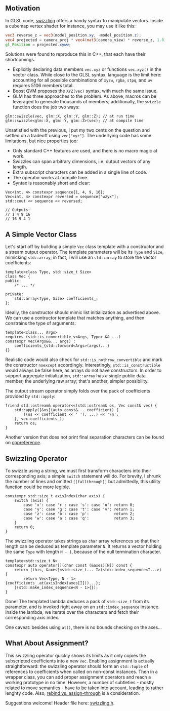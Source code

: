 ## Motivation

In GLSL code, [swizzling](https://www.khronos.org/opengl/wiki/Data_Type_(GLSL)#Swizzling) offers a handy syntax to manipulate vectors.
Inside a cubemap vertex shader for instance, you may use it like this:

```glsl
vec3 reverse_z = vec3(model_position.xy, -model_position.z);
vec4 projected = camera_proj * vec4(mat3(camera_view) * reverse_z, 1.0);
gl_Position = projected.xyww;
```

Solutions were found to reproduce this in C++, that each have their shortcomings.
* Explicitly declaring data members `vec.xyz` or functions `vec.xyz()` in the vector class.
  While close to the GLSL syntax, language is the limit here: accounting for all possible combinations of `xyzw`, `rgba`, `stpq`, and `uv` requires 5106 members total.
* Boost QVM proposes the `XYZ(vec)` syntax, with much the same issue.
* GLM has three approaches to the problem.
  As above, macros can be leveraged to generate thousands of members; additionally, the `swizzle` function does the job two ways:

```cpp20
glm::swizzle(vec, glm::X, glm::Y, glm::Z); // at run time
glm::swizzle<glm::X, glm::Y, glm::Z>(vec); // at compile time
```

Unsatisfied with the previous, I put my two cents on the question and settled on a tradeoff using `vec["xyz"]`.
The underlying code has some limitations, but nice properties too:
* Only standard C++ features are used, and there is no macro magic at work.
* Swizzles can span arbitrary dimensions, i.e. output vectors of any length.
* Extra subscript characters can be added in a single line of code.
* The operator works at compile time.
* Syntax is reasonably short and clear:

```cpp20
Vec<int, 4> constexpr sequence{1, 4, 9, 16};
Vec<int, 4> constexpr reversed = sequence["wzyx"];
std::cout << sequence << reversed;

// Outputs:
// 1 4 9 16
// 16 9 4 1
```

## A Simple Vector Class

Let's start off by building a simple `Vec` class template with a constructor and a stream output operator.
The template parameters will be its `Type` and `Size`, mimicking `std::array`; in fact, I will use an `std::array` to store the vector coefficients:

```cpp20
template<class Type, std::size_t Size>
class Vec {
public:
    /* ... */

private:
    std::array<Type, Size> coefficients_;
};
```

Ideally, the constructor should mimic list initialization as advertised above.
We can use a contructor template that matches anything, and then constrains the type of arguments:

```cpp20
template<class... Args>
requires (std::is_convertible_v<Args, Type> && ...)
constexpr Vec(Args&&... args) :
    coefficients_{std::forward<Args>(args)...}
{}
```

Realistic code would also check for `std::is_nothrow_convertible` and mark the constructor `noexcept` accordingly.
Interestingly, `std::is_constructible` would always be false here, as arrays do not have constructors.
In order to support aggregate initialization, `std::array` has a single public data member, the underlying raw array; that's another, simpler possibility.

The output stream operator simply folds over the pack of coefficients provided by `std::apply`:

```cpp20
friend std::ostream& operator<<(std::ostream& os, Vec const& vec) {
    std::apply([&os](auto const&... coefficient) {
        ((os << coefficient << ' '), ...) << '\n';
    }, vec.coefficients_);
    return os;
}
```

Another version that does not print final separation characters can be found on [cppreference](https://en.cppreference.com/w/cpp/utility/apply).

## Swizzling Operator

To swizzle using a string, we must first transform characters into their corresponding axis; a simple `switch` statement will do.
For brevity, I shrunk the number of lines and omitted `[[fallthrough]]` but admittedly, this utility function could be more legible.

```cpp20
constexpr std::size_t axisIndex(char axis) {
    switch (axis) {
        case 'x': case 'r': case 's': case 'u': return 0;
        case 'y': case 'g': case 't': case 'v': return 1;
        case 'z': case 'b': case 'p':           return 2;
        case 'w': case 'a': case 'q':           return 3;
    }
    return 0;
}
```

The swizzling operator takes strings as `char` array references so that their length can be deduced as template parameter `N`.
It returns a vector holding the same `Type` with length `N - 1`, because of the null termination character.

```cpp20
template<std::size_t N>
constexpr auto operator[](char const (&axes)[N]) const {
    return [this, &axes]<std::size_t... I>(std::index_sequence<I...>) {
        return Vec<Type, N - 1>{coefficients_.at(axisIndex(axes[I]))...};
    }(std::make_index_sequence<N - 1>{});
}
```

Done!
The templated lambda deduces a pack of `std::size_t` from its parameter, and is invoked right away on an `std::index_sequence` instance.
Inside the lambda, we iterate over the characters and fetch their corresponding axis index.

One caveat: besides using `at()`, there is no bounds checking on the axes...

## What About Assignment?

This swizzling operator quickly shows its limits as it only copies the subscripted coefficients into a new `Vec`.
Enabling assignment is actually straightforward: the swizzling operator should form an `std::tuple` of references to coefficients when called on non-const instances.
Then in a wrapper class, you can add proper assignment operators and reach a working prototype in no time.
However, a number of subtleties - mostly related to move semantics - have to be taken into account, leading to rather lenghty code.
Also, [rebind vs. assign-through](https://thephd.github.io/to-bind-and-loose-a-reference-optional) is a consideration.

Suggestions welcome!
Header file here: [swizzling.h](./swizzling.h).
